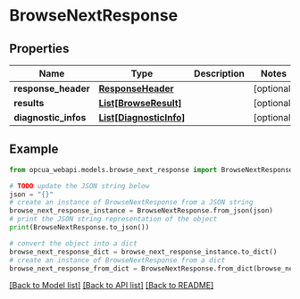 # BrowseNextResponse


## Properties

Name | Type | Description | Notes
------------ | ------------- | ------------- | -------------
**response_header** | [**ResponseHeader**](ResponseHeader.md) |  | [optional] 
**results** | [**List[BrowseResult]**](BrowseResult.md) |  | [optional] 
**diagnostic_infos** | [**List[DiagnosticInfo]**](DiagnosticInfo.md) |  | [optional] 

## Example

```python
from opcua_webapi.models.browse_next_response import BrowseNextResponse

# TODO update the JSON string below
json = "{}"
# create an instance of BrowseNextResponse from a JSON string
browse_next_response_instance = BrowseNextResponse.from_json(json)
# print the JSON string representation of the object
print(BrowseNextResponse.to_json())

# convert the object into a dict
browse_next_response_dict = browse_next_response_instance.to_dict()
# create an instance of BrowseNextResponse from a dict
browse_next_response_from_dict = BrowseNextResponse.from_dict(browse_next_response_dict)
```
[[Back to Model list]](../README.md#documentation-for-models) [[Back to API list]](../README.md#documentation-for-api-endpoints) [[Back to README]](../README.md)


